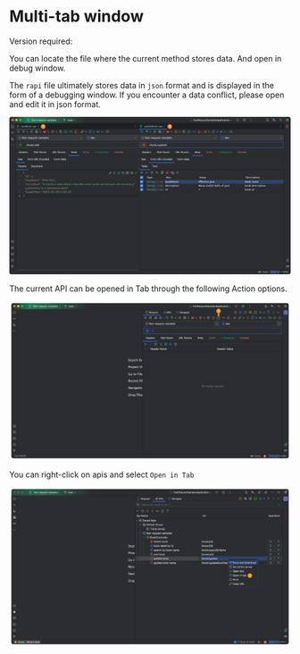 # Multi-tab window

Version required: <Badge text="2023.1.3" />

You can locate the file where the current method stores data. And open in debug window.

The `rapi` file ultimately stores data in `json` format and is displayed in the form of a debugging window. If you encounter a data conflict, please open and edit it in json format.

![openInTabAction](/img/2024.1.6/multiTab.png)

The current API can be opened in Tab through the following Action options.

![openInTabAction](/img/2024.1.6/openInTabAction.png)

You can right-click on apis and select `Open in Tab`

![openTabInApis](/img/2024.1.6/openTabInApis_en.png)
